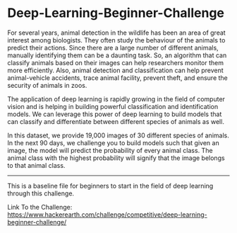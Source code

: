 # Deep-Learning-Beginner-Challenge
For several years, animal detection in the wildlife has been an area of great interest among biologists. They often study the behaviour of the animals to predict their actions. Since there are a large number of different animals, manually identifying them can be a daunting task. So, an algorithm that can classify animals based on their images can help researchers monitor them more efficiently. Also, animal detection and classification can help prevent animal-vehicle accidents, trace animal facility, prevent theft, and ensure the security of animals in zoos.

The application of deep learning is rapidly growing in the field of computer vision and is helping in building powerful classification and identification models. We can leverage this power of deep learning to build models that can classify and differentiate between different species of animals as well.

In this dataset, we provide 19,000 images of 30 different species of animals. In the next 90 days, we challenge you to build models such that given an image, the model will predict the probability of every animal class. The animal class with the highest probability will signify that the image belongs to that animal class.

-------------------------------------------------------------------------------------------------------------------------------------------
This is a baseline file for beginners to start in the field of deep learning through this challenge. 

Link To the Challenge: https://www.hackerearth.com/challenge/competitive/deep-learning-beginner-challenge/
